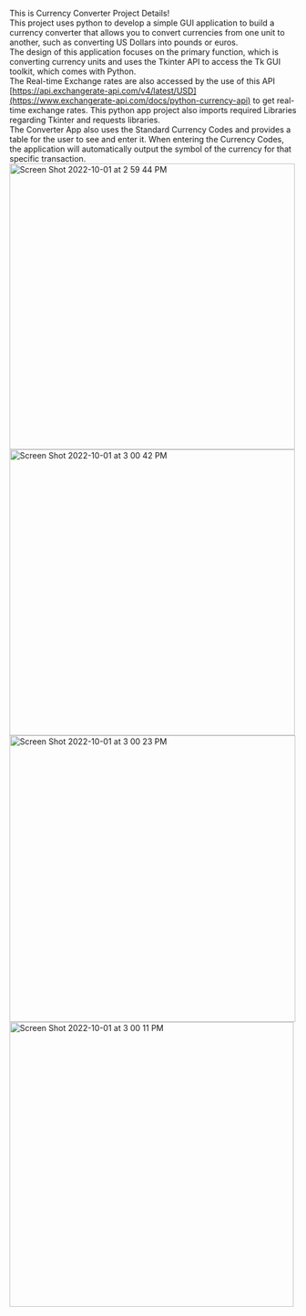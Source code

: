 This is Currency Converter Project Details! <br>
This project uses python to develop a simple GUI application to build a currency converter that allows you to convert currencies from one unit to another, such as converting US Dollars into pounds or euros.
<br>
The design of this application focuses on the primary function, which is converting currency units and uses the Tkinter API to access the Tk GUI toolkit, which comes with Python.
<br>
The Real-time Exchange rates are also accessed by the use of this API [https://api.exchangerate-api.com/v4/latest/USD](https://www.exchangerate-api.com/docs/python-currency-api) to get real-time exchange rates. This python app project also imports required Libraries regarding Tkinter and requests libraries. 
<br>
The Converter App also uses the Standard Currency Codes and provides a table for the user to see and enter it. When entering the Currency Codes, the application will automatically output the symbol of the currency for that specific transaction.
<br>
<img width="501" alt="Screen Shot 2022-10-01 at 2 59 44 PM" src="https://user-images.githubusercontent.com/25315617/193424502-daebb116-095c-4809-bf3b-a2055772d312.png"> <br>
<img width="501" alt="Screen Shot 2022-10-01 at 3 00 42 PM" src="https://user-images.githubusercontent.com/25315617/193424498-b08aff2d-19a2-4d08-b7a0-be60743647de.png"> <br>
<img width="502" alt="Screen Shot 2022-10-01 at 3 00 23 PM" src="https://user-images.githubusercontent.com/25315617/193424499-cb725dc3-cbe5-45ab-a17a-c6e9bf182e7f.png"> <br>
<img width="499" alt="Screen Shot 2022-10-01 at 3 00 11 PM" src="https://user-images.githubusercontent.com/25315617/193424501-84f15d9c-408b-42c7-9952-5fb18f0cb181.png">

